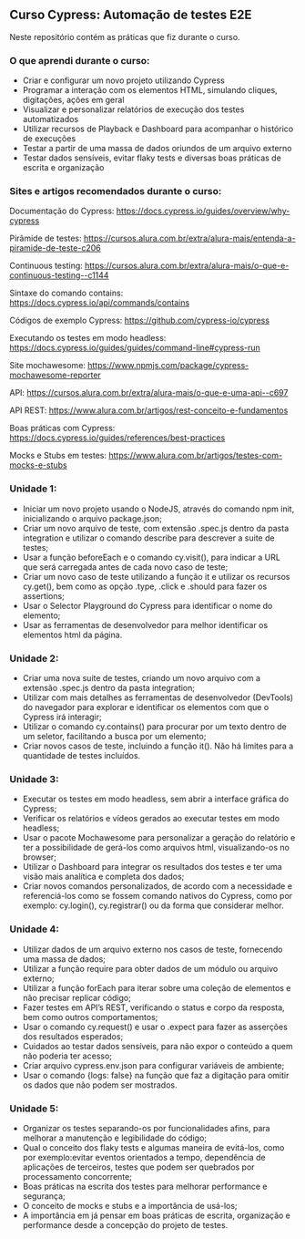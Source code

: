## Curso Cypress: Automação de testes E2E

Neste repositório contém as práticas que fiz durante o curso.

### O que aprendi durante o curso:
- Criar e configurar um novo projeto utilizando Cypress
- Programar a interação com os elementos HTML, simulando cliques, digitações, ações em geral
- Visualizar e personalizar relatórios de execução dos testes automatizados
- Utilizar recursos de Playback e Dashboard para acompanhar o histórico de execuções
- Testar a partir de uma massa de dados oriundos de um arquivo externo
- Testar dados sensíveis, evitar flaky tests e diversas boas práticas de escrita e organização

### Sites e artigos recomendados durante o curso:
Documentação do Cypress: https://docs.cypress.io/guides/overview/why-cypress

Pirâmide de testes: https://cursos.alura.com.br/extra/alura-mais/entenda-a-piramide-de-teste-c206

Continuous testing: https://cursos.alura.com.br/extra/alura-mais/o-que-e-continuous-testing--c1144

Sintaxe do comando contains: https://docs.cypress.io/api/commands/contains

Códigos de exemplo Cypress: https://github.com/cypress-io/cypress

Executando os testes em modo headless: https://docs.cypress.io/guides/guides/command-line#cypress-run

Site mochawesome: https://www.npmjs.com/package/cypress-mochawesome-reporter

API: https://cursos.alura.com.br/extra/alura-mais/o-que-e-uma-api--c697

API REST: https://www.alura.com.br/artigos/rest-conceito-e-fundamentos

Boas práticas com Cypress: https://docs.cypress.io/guides/references/best-practices

Mocks e Stubs em testes: https://www.alura.com.br/artigos/testes-com-mocks-e-stubs


### Unidade 1:
- Iniciar um novo projeto usando o NodeJS, através do comando npm init, inicializando o arquivo package.json;
- Criar um novo arquivo de teste, com extensão .spec.js dentro da pasta integration e utilizar o comando describe para descrever a suite de testes;
- Usar a função beforeEach e o comando cy.visit(), para indicar a URL que será carregada antes de cada novo caso de teste;
- Criar um novo caso de teste utilizando a função it e utilizar os recursos cy.get(), bem como as opção .type, .click e .should para fazer os assertions;
- Usar o Selector Playground do Cypress para identificar o nome do elemento;
- Usar as ferramentas de desenvolvedor para melhor identificar os elementos html da página.

### Unidade 2:
- Criar uma nova suite de testes, criando um novo arquivo com a extensão .spec.js dentro da pasta integration;
- Utilizar com mais detalhes as ferramentas de desenvolvedor (DevTools) do navegador para explorar e identificar os elementos com que o Cypress irá interagir;
- Utilizar o comando cy.contains() para procurar por um texto dentro de um seletor, facilitando a busca por um elemento;
- Criar novos casos de teste, incluindo a função it(). Não há limites para a quantidade de testes incluídos.

### Unidade 3:
- Executar os testes em modo headless, sem abrir a interface gráfica do Cypress;
- Verificar os relatórios e vídeos gerados ao executar testes em modo headless;
- Usar o pacote Mochawesome para personalizar a geração do relatório e ter a possibilidade de gerá-los como arquivos html, visualizando-os no browser;
- Utilizar o Dashboard para integrar os resultados dos testes e ter uma visão mais analítica e completa dos dados;
- Criar novos comandos personalizados, de acordo com a necessidade e referenciá-los como se fossem comando nativos do Cypress, como por exemplo: cy.login(), cy.registrar() ou da forma que considerar melhor.

### Unidade 4:
- Utilizar dados de um arquivo externo nos casos de teste, fornecendo uma massa de dados;
- Utilizar a função require para obter dados de um módulo ou arquivo externo;
- Utilizar a função forEach para iterar sobre uma coleção de elementos e não precisar replicar código;
- Fazer testes em API’s REST, verificando o status e corpo da resposta, bem como outros comportamentos;
- Usar o comando cy.request() e usar o .expect para fazer as asserções dos resultados esperados;
- Cuidados ao testar dados sensíveis, para não expor o conteúdo a quem não poderia ter acesso;
- Criar arquivo cypress.env.json para configurar variáveis de ambiente;
- Usar o comando {logs: false} na função que faz a digitação para omitir os dados que não podem ser mostrados.

### Unidade 5:
- Organizar os testes separando-os por funcionalidades afins, para melhorar a manutenção e legibilidade do código;
- Qual o conceito dos flaky tests e algumas maneira de evitá-los, como por exemplo:evitar eventos orientados a tempo, dependência de aplicações de terceiros, testes que podem ser quebrados por processamento concorrente;
- Boas práticas na escrita dos testes para melhorar performance e segurança;
- O conceito de mocks e stubs e a importância de usá-los;
- A importância em já pensar em boas práticas de escrita, organização e performance desde a concepção do projeto de testes.
